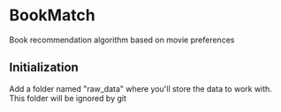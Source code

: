 # BookMatch
Book recommendation algorithm based on movie preferences

## Initialization
Add a folder named "raw_data" where you'll store the data to work with. This folder will be ignored by git
